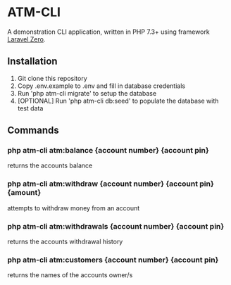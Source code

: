 # ATM-CLI

A demonstration CLI application, written in PHP 7.3+ using framework [Laravel Zero](https://laravel-zero.com/).


## Installation

1. Git clone this repository
2. Copy .env.example to .env and fill in database credentials
3. Run 'php atm-cli migrate' to setup the database
4. [OPTIONAL] Run 'php atm-cli db:seed' to populate the database with test data

## Commands

### php atm-cli atm:balance {account number} {account pin}
returns the accounts balance

### php atm-cli atm:withdraw {account number} {account pin} {amount}
attempts to withdraw money from an account

### php atm-cli atm:withdrawals {account number} {account pin}
returns the accounts withdrawal history

### php atm-cli atm:customers {account number} {account pin}
returns the names of the accounts owner/s
